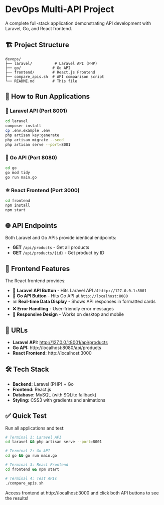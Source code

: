 # DevOps Multi-API Project

A complete full-stack application demonstrating API development with Laravel, Go, and React frontend.

## 🏗️ Project Structure

```
devops/
├── laravel/          # Laravel API (PHP)
├── go/              # Go API 
├── frontend/        # React.js Frontend
├── compare_apis.sh  # API comparison script
└── README.md        # This file
```

## 🚀 How to Run Applications

### 🐘 Laravel API (Port 8001)
```bash
cd laravel
composer install
cp .env.example .env
php artisan key:generate
php artisan migrate --seed
php artisan serve --port=8001
```

### 🐹 Go API (Port 8080)
```bash
cd go
go mod tidy
go run main.go
```

### ⚛️ React Frontend (Port 3000)
```bash
cd frontend
npm install
npm start
```

## 🌐 API Endpoints

Both Laravel and Go APIs provide identical endpoints:

- **GET** `/api/products` - Get all products
- **GET** `/api/products/{id}` - Get product by ID

## 🎯 Frontend Features

The React frontend provides:
- 🐘 **Laravel API Button** - Hits Laravel API at `http://127.0.0.1:8001`
- 🐹 **Go API Button** - Hits Go API at `http://localhost:8080`  
- 📊 **Real-time Data Display** - Shows API responses in formatted cards
- ❌ **Error Handling** - User-friendly error messages
- 📱 **Responsive Design** - Works on desktop and mobile

## 🔗 URLs

- **Laravel API:** http://127.0.0.1:8001/api/products
- **Go API:** http://localhost:8080/api/products  
- **React Frontend:** http://localhost:3000

## 🛠️ Tech Stack

- **Backend:** Laravel (PHP) + Go
- **Frontend:** React.js
- **Database:** MySQL (with SQLite fallback)
- **Styling:** CSS3 with gradients and animations

## ✅ Quick Test

Run all applications and test:

```bash
# Terminal 1: Laravel API
cd laravel && php artisan serve --port=8001

# Terminal 2: Go API  
cd go && go run main.go

# Terminal 3: React Frontend
cd frontend && npm start

# Terminal 4: Test APIs
./compare_apis.sh
```

Access frontend at http://localhost:3000 and click both API buttons to see the results!